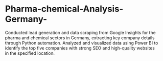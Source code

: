 # Pharma-chemical-Analysis-Germany-
Conducted lead generation and data scraping from Google Insights for the pharma and chemical sectors in Germany, extracting key company details through Python automation. Analyzed and visualized data using Power BI to identify the top five companies with strong SEO and high-quality websites in the specified location.
